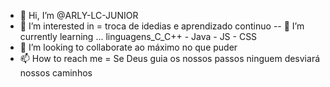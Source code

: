 - 👋 Hi, I’m @ARLY-LC-JUNIOR
- 👀 I’m interested in  = troca de idedias e aprendizado continuo
-- 🌱 I’m currently learning ...  linguagens_C_C++ - Java - JS - CSS
- 💞️ I’m looking to collaborate ao máximo no que puder   
- 📫 How to reach me = Se Deus guia os nossos passos ninguem desviará nossos caminhos  

<!---
ARLY-LC-JUNIOR/ARLY-LC-JUNIOR is a ✨ special ✨ repository because its `README.md` (this file) appears on your GitHub profile.
You can click the Preview link to take a look at your changes.
--->
